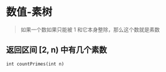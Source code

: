# 数值-素树

> 如果一个数如果只能被 1 和它本身整除，那么这个数就是素数


## 返回区间 [2, n) 中有几个素数 

```
int countPrimes(int n)
```








